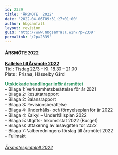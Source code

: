 ```yaml
---
id: 2339
title: 'ÅRSMÖTE  2022'
date: '2022-04-06T09:31:27+01:00'
author: hbgsamfall
layout: revision
guid: 'http://www.hbgsamfall.win/?p=2339'
permalink: '/?p=2339'
---
```


####  **ÅRSMÖTE 2022**

**[Kallelse till Årsmöte 2022](http://www.hbgsamfall.win/wp-content/uploads/2022/03/Kallelse-till-arsstamma-2022.pdf)**  
Tid : Tisdag 22/3 – Kl. 18.30 – 21.00  
Plats : Prisma, Hässelby Gård

[<span style="color: #339966;">**<span style="text-decoration: underline;">Utskickade handlingar inför årsmötet</span>**</span>](http://www.hbgsamfall.win/wp-content/uploads/2022/03/Kallelse-till-arsstamma-2022-Komplett.pdf)  
– Bilaga 1: Verksamhetsberättelse för år 2021  
– Bilaga 2: Resultatrapport  
– Bilaga 2: Balansrapport  
– Bilaga 3: Revisionsberättelse  
– Bilaga 4: Underhålls- och förnyelseplan för år 2022  
– Bilaga 4: Kalkyl – Underhållsplan 2022  
– Bilaga 5: Utgifts- Inkomststat 2022 (Budget)  
– Bilaga 6: Uttaxering av årsavgiften för 2022  
– Bilaga 7: Valberedningens förslag till årsmötet 2022  
– Fullmakt

###### [Årsmötesprotololl 2022](http://www.hbgsamfall.win/wp-content/uploads/2022/04/Protokoll-HGS-arsstamma-2022.pdf)